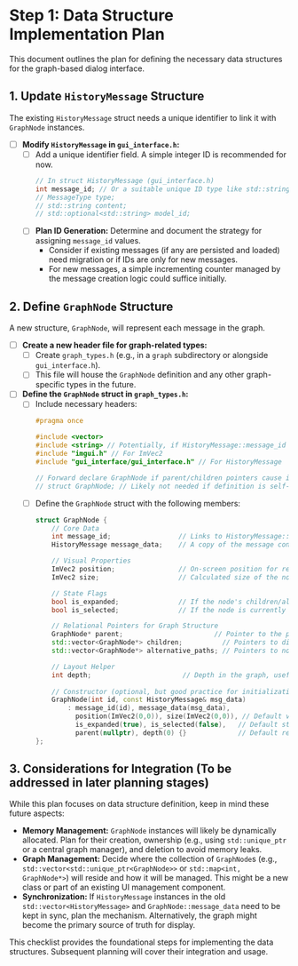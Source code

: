 # Step 1: Data Structure Implementation Plan

This document outlines the plan for defining the necessary data structures for the graph-based dialog interface.

## 1. Update `HistoryMessage` Structure

The existing `HistoryMessage` struct needs a unique identifier to link it with `GraphNode` instances.

- [ ] **Modify `HistoryMessage` in `gui_interface.h`:**
    - [ ] Add a unique identifier field. A simple integer ID is recommended for now.
      ```c++
      // In struct HistoryMessage (gui_interface.h)
      int message_id; // Or a suitable unique ID type like std::string for UUIDs
      // MessageType type;
      // std::string content;
      // std::optional<std::string> model_id;
      ```
    - [ ] **Plan ID Generation:** Determine and document the strategy for assigning `message_id` values.
        - Consider if existing messages (if any are persisted and loaded) need migration or if IDs are only for new messages.
        - For new messages, a simple incrementing counter managed by the message creation logic could suffice initially.

## 2. Define `GraphNode` Structure

A new structure, `GraphNode`, will represent each message in the graph.

- [ ] **Create a new header file for graph-related types:**
    - [ ] Create `graph_types.h` (e.g., in a `graph` subdirectory or alongside `gui_interface.h`).
    - [ ] This file will house the `GraphNode` definition and any other graph-specific types in the future.

- [ ] **Define the `GraphNode` struct in `graph_types.h`:**
    - [ ] Include necessary headers:
      ```c++
      #pragma once

      #include <vector>
      #include <string> // Potentially, if HistoryMessage::message_id becomes std::string
      #include "imgui.h" // For ImVec2
      #include "gui_interface/gui_interface.h" // For HistoryMessage

      // Forward declare GraphNode if parent/children pointers cause issues with direct include
      // struct GraphNode; // Likely not needed if definition is self-contained here
      ```
    - [ ] Define the `GraphNode` struct with the following members:
      ```c++
      struct GraphNode {
          // Core Data
          int message_id;                 // Links to HistoryMessage::message_id
          HistoryMessage message_data;    // A copy of the message content and metadata

          // Visual Properties
          ImVec2 position;                // On-screen position for rendering
          ImVec2 size;                    // Calculated size of the node for layout and rendering

          // State Flags
          bool is_expanded;               // If the node's children/alternatives are visible
          bool is_selected;               // If the node is currently selected by the user

          // Relational Pointers for Graph Structure
          GraphNode* parent;                       // Pointer to the parent node in the primary branch
          std::vector<GraphNode*> children;          // Pointers to direct children in the primary branch
          std::vector<GraphNode*> alternative_paths; // Pointers to nodes representing alternative paths/branches from this message

          // Layout Helper
          int depth;                       // Depth in the graph, useful for layout algorithms
          
          // Constructor (optional, but good practice for initialization)
          GraphNode(int id, const HistoryMessage& msg_data)
              : message_id(id), message_data(msg_data),
                position(ImVec2(0,0)), size(ImVec2(0,0)), // Default visual properties
                is_expanded(true), is_selected(false),   // Default states
                parent(nullptr), depth(0) {}             // Default relational/layout properties
      };
      ```

## 3. Considerations for Integration (To be addressed in later planning stages)

While this plan focuses on data structure definition, keep in mind these future aspects:
- **Memory Management:** `GraphNode` instances will likely be dynamically allocated. Plan for their creation, ownership (e.g., using `std::unique_ptr` or a central graph manager), and deletion to avoid memory leaks.
- **Graph Management:** Decide where the collection of `GraphNode`s (e.g., `std::vector<std::unique_ptr<GraphNode>>` or `std::map<int, GraphNode*>`) will reside and how it will be managed. This might be a new class or part of an existing UI management component.
- **Synchronization:** If `HistoryMessage` instances in the old `std::vector<HistoryMessage>` and `GraphNode::message_data` need to be kept in sync, plan the mechanism. Alternatively, the graph might become the primary source of truth for display.

This checklist provides the foundational steps for implementing the data structures. Subsequent planning will cover their integration and usage.
